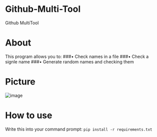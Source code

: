 # Github-Multi-Tool
Github MultiTool

# About
This program allows you to:
  ###• Check names in a file
  ###• Check a signle name 
  ###• Generate random names and checking them

# Picture 
![image](https://github.com/user-attachments/assets/bc1fbea7-3fde-42b9-8afb-2c038ce46403)

# How to use
Write this into your command prompt: 
```pip install -r requirements.txt```
